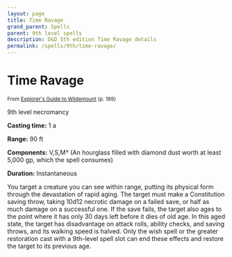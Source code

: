 ```yaml
---
layout: page
title: Time Ravage
grand_parent: Spells
parent: 9th level spells 
description: D&D 5th edition Time Ravage details
permalink: /spells/9th/time-ravage/
---
```


# Time Ravage

<small>From <a target="_blank" href="https://dnd.wizards.com/products/wildemount">Explorer's Guide to Wildemount</a> (p. 189)</small>


9th level necromancy

**Casting time:** 1 a

**Range:** 90 ft

**Components:** V,S,M† (An hourglass filled with diamond dust worth at least 5,000 gp, which the spell consumes)

**Duration:** Instantaneous

You target a creature you can see within range, putting its physical form through the devastation of rapid aging. The target must make a Constitution saving throw, taking 10d12 necrotic damage on a failed save, or half as much damage on a successful one. If the save fails, the target also ages to the point where it has only 30 days left before it dies of old age. In this aged state, the target has disadvantage on attack rolls, ability checks, and saving throws, and its walking speed is halved. Only the wish spell or the greater restoration cast with a 9th-level spell slot can end these effects and restore the target to its previous age.